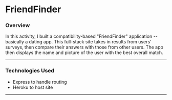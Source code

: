 # FriendFinder

### Overview
In this activity, I built a compatibility-based "FriendFinder" application -- basically a dating app. This full-stack site takes in results from users' surveys, then compare their answers with those from other users. The app then displays the name and picture of the user with the best overall match.
_______________________________________________________________________________________________________________________

### Technologies Used
* Express to handle routing
* Heroku to host site
_______________________________________________________________________________________________________________________